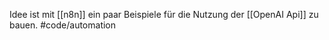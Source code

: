 Idee ist mit [[n8n]] ein paar Beispiele für die Nutzung der [[OpenAI Api]] zu bauen. #code/automation

